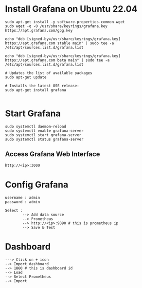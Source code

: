 # Install Grafana on Ubuntu 22.04
```sudo apt-get install -y apt-transport-https
sudo apt-get install -y software-properties-common wget
sudo wget -q -O /usr/share/keyrings/grafana.key https://apt.grafana.com/gpg.key

echo "deb [signed-by=/usr/share/keyrings/grafana.key] https://apt.grafana.com stable main" | sudo tee -a /etc/apt/sources.list.d/grafana.list

echo "deb [signed-by=/usr/share/keyrings/grafana.key] https://apt.grafana.com beta main" | sudo tee -a /etc/apt/sources.list.d/grafana.list

# Updates the list of available packages
sudo apt-get update

# Installs the latest OSS release:
sudo apt-get install grafana


```
# Start Grafana
```
sudo systemctl daemon-reload
sudo systemctl enable grafana-server
sudo systemctl start grafana-server
sudo systemctl status grafana-server
```
## Access Grafana Web Interface
```
http://<ip>:3000
```
# Config Grafana
```
username : admin
password : admin

Select :
        --> Add data source
        --> Prometheus
        --> http://<ip>:9090 # this is prometheus ip
        --> Save & Test
```
# Dashboard
```
---> Click on + icon
--> Import dashboard
--> 1860 # this is dashboard id
--> Load
--> Select Prometheus
--> Import
```

